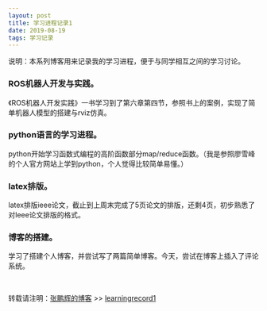 ```yaml
---
layout: post
title: 学习进程记录1
date: 2019-08-19
tags: 学习记录
---
```


说明：本系列博客用来记录我的学习进程，便于与同学相互之间的学习讨论。

### ROS机器人开发与实践。
  《ROS机器人开发实践》一书学习到了第六章第四节，参照书上的案例，实现了简单机器人模型的搭建与rviz仿真。

### python语言的学习进程。
   python开始学习函数式编程的高阶函数部分map/reduce函数。（我是参照廖雪峰的个人官方网站上学到python，个人觉得比较简单易懂。）

### latex排版。
   latex排版ieee论文，截止到上周末完成了5页论文的排版，还剩4页，初步熟悉了对leee论文排版的格式。

### 博客的搭建。
   学习了搭建个人博客，并尝试写了两篇简单博客。今天，尝试在博客上插入了评论系统。

<br>

转载请注明：[张鹏辉的博客](http://danielzph.github.io) >> [learningrecord1](https://danielzph.github.io/2019/08/learningrecord1/)
